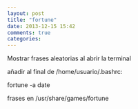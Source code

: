 ```yaml
---
layout: post
title: "fortune"
date: 2013-12-15 15:42
comments: true
categories: 
---
```

Mostrar frases aleatorias al abrir la terminal

añadir al final de /home/usuario/.bashrc:

fortune -a date

frases en /usr/share/games/fortune

